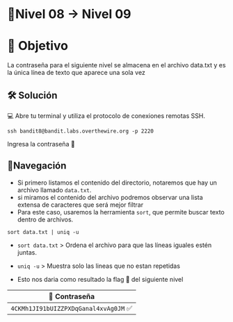 # 🧩Nivel 08 → Nivel 09
 
# 🎯 Objetivo

La contraseña para el siguiente nivel se almacena en el archivo data.txt y es la única línea de texto que aparece una sola vez

## 🛠️ Solución

💻 Abre tu terminal y utiliza el protocolo de conexiones remotas SSH.

    ssh bandit8@bandit.labs.overthewire.org -p 2220

Ingresa la contraseña 🚩

## 🧭Navegación

- Si primero listamos el contenido del directorio, notaremos que hay un archivo llamado `data.txt`.
- si miramos el contenido del archivo podremos observar una lista extensa de caracteres que será mejor filtrar
- Para este caso, usaremos la herramienta `sort`, que permite buscar texto dentro de archivos.
    
`sort data.txt | uniq -u`    
  - `sort data.txt` > Ordena el archivo para que las líneas iguales estén juntas.
  - `uniq -u` > Muestra solo las lineas que no estan repetidas

- Esto nos daria como resultado la flag 🚩 del siguiente nivel

<div align="center">

| 🔐 Contraseña |
|:-------------:|
| `4CKMh1JI91bUIZZPXDqGanal4xvAg0JM` ✅ |

</div>

